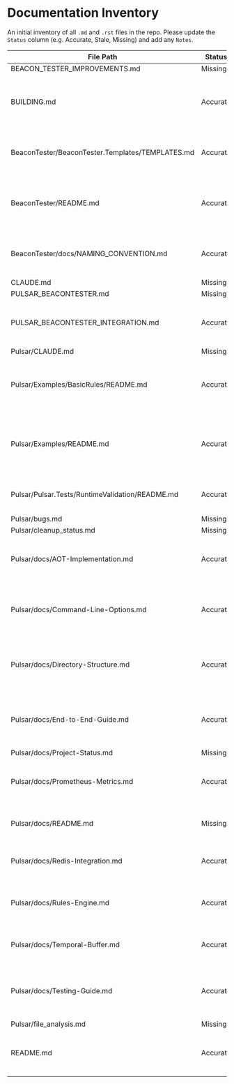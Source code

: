 # Documentation Inventory

An initial inventory of all `.md` and `.rst` files in the repo. Please update the `Status` column (e.g. Accurate, Stale, Missing) and add any `Notes`.

| File Path                                                          | Status | Notes |
| ------------------------------------------------------------------ | ------ | ----- |
| BEACON_TESTER_IMPROVEMENTS.md                                      | Missing  | Removed                                           |
| BUILDING.md                                                        | Accurate | Reflects current MSBuild system (reviewed: OK) |
| BeaconTester/BeaconTester.Templates/TEMPLATES.md                   | Accurate | Template docs up-to-date (reviewed: OK) |
| BeaconTester/README.md                                             | Accurate | Updated to MSBuild-based workflow (reviewed: OK)  |
| BeaconTester/docs/NAMING_CONVENTION.md                             | Accurate | Naming conventions are current (reviewed: OK) |
| CLAUDE.md                                                          | Missing  | Removed                                           |
| PULSAR_BEACONTESTER.md                                             | Missing  | Removed                                           |
| PULSAR_BEACONTESTER_INTEGRATION.md                                 | Accurate | Updated to MSBuild targets (reviewed: OK)         |
| Pulsar/CLAUDE.md                                                   | Missing  | Removed                                           |
| Pulsar/Examples/BasicRules/README.md                               | Accurate | Example valid but could be streamlined (reviewed: OK) |
| Pulsar/Examples/README.md                                          | Accurate | Overview correct; consolidate example docs (reviewed: OK) |
| Pulsar/Pulsar.Tests/RuntimeValidation/README.md                    | Accurate | Test docs up-to-date (reviewed: OK) |
| Pulsar/bugs.md                                                     | Missing  | Removed                                           |
| Pulsar/cleanup_status.md                                           | Missing  | Removed                                           |
| Pulsar/docs/AOT-Implementation.md                                  | Accurate | Updated for MSBuild workflows (reviewed: OK)      |
| Pulsar/docs/Command-Line-Options.md                                | Accurate | CLI options reflect current usage (reviewed: OK) |
| Pulsar/docs/Directory-Structure.md                                 | Accurate | Updated to include build directory and CLI workflows |
| Pulsar/docs/End-to-End-Guide.md                                    | Accurate | Updated to manual dotnet CLI and streamlined workflow |
| Pulsar/docs/Project-Status.md                                      | Missing  | Removed                                           |
| Pulsar/docs/Prometheus-Metrics.md                                  | Accurate | Metrics integration current (reviewed: OK) |
| Pulsar/docs/README.md                                              | Missing  | Removed duplicate of top-level README |
| Pulsar/docs/Redis-Integration.md                                   | Accurate | Integration details valid (reviewed: OK) |
| Pulsar/docs/Rules-Engine.md                                        | Accurate | Engine description current (reviewed: OK) |
| Pulsar/docs/Temporal-Buffer.md                                     | Accurate | Content up-to-date (reviewed: OK) |
| Pulsar/docs/Testing-Guide.md                                       | Accurate | Updated to MSBuild-based testing (reviewed: OK)   |
| Pulsar/file_analysis.md                                            | Missing  | Removed                                           |
| README.md                                                          | Accurate | Updated for MSBuild focus (reviewed: OK)          |
